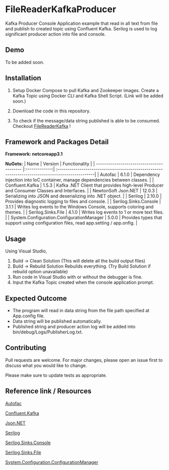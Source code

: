 # FileReaderKafkaProducer

Kafka Producer Console Application example that read in all text from file and publish to created topic using Confluent Kafka. Serilog is used to log significant producer action into file and console. 

## Demo

To be added soon.

## Installation
1. Setup Docker Compose to pull Kafka and Zookeeper images. Create a Kafka Topic using Docker CLI and Kafka Shell Script. (Link will be added soon.)

2. Download the code in this repository. 

3. To check if the message/data string published is able to be consumed. Checkout [FileReaderKafka](https://github.com/MaybelOMW/FileReaderKafkaConsumer) !

## Framework and Packages Detail
**Framework: netcoreapp3.1** 

**NuGets:**
| Name                                      | Version       | Functionality                                                                                    |
| ----------------------------------------- |:-------------:| :------------------------------------------------------------------------------------------------|
| Autofac                                   | 6.1.0         | Dependency injection into IoC container, manage dependencies between classes.                    |
| Confluent.Kafka                           | 1.5.3         | Kafka .NET Client that provides high-level Producer and Consumer Classes and Interfaces.         |
| NewtonSoft Json.NET                       | 12.0.3        | Serializing into JSON and deserializing into .NET object.                                        |
| Serilog                                   | 2.10.0        | Provides diagnostic logging to files and console.                                                |
| Serilog.Sinks.Console                     | 3.1.1         | Writes log events to the Windows Console, supports coloring and themes.                          |
| Serilog.Sinks.File                        | 4.1.0         | Writes log events to 1 or more text files.                                                       |
| System.Configuration.ConfigurationManager | 5.0.0         | Provides types that support using configuration files, read app.setting / app.onfig.             |

## Usage
Using Visual Studio,
1. Build -> Clean Solution (This will delete all the build output files)
2. Build -> Rebuild Solution Rebuilds everything. (Try Build Solution if rebuild option unavailable)
3. Run code in Visual Studio with or without the debugger is fine.
4. Input the Kafka Topic created when the console application prompt.

## Expected Outcome
- The program will read in data string from the file path specified at App.config file.
- Data string will be published automatically.
- Published string and producer action log will be added into bin/debug/Logs/PublisherLog.txt.

## Contributing
Pull requests are welcome. For major changes, please open an issue first to discuss what you would like to change.

Please make sure to update tests as appropriate.

## Reference link / Resources
[Autofac](https://github.com/autofac/Autofac#get-started)

[Confluent.Kafka](https://docs.confluent.io/clients-confluent-kafka-dotnet/current/index.html)

[Json.NET](https://www.newtonsoft.com/json/help/html/SerializingJSON.htm)

[Serilog](https://serilog.net/)

[Serilog.Sinks.Console](https://github.com/serilog/serilog-sinks-console#getting-started)

[Serilog.Sinks.File](https://github.com/serilog/serilog-sinks-file#getting-started)

[System.Configuration.ConfigurationManager](https://www.nuget.org/packages/system.configuration.configurationmanager/)
